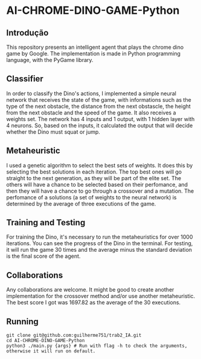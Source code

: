 # AI-CHROME-DINO-GAME-Python

## Introdução
This repository presents an intelligent agent that plays the chrome dino game by Google. The implementation is made in Python programming language,
with the PyGame library. 

## Classifier
In order to classify the Dino's actions, I implemented a simple neural network that receives the state of the game, with informations such as 
the type of the next obstacle, the distance from the next obstascle, the height from the next obstacle and the speed of the game. It also receives
a weights set. The network has 4 inputs and 1 output, with 1 hidden layer with 4 neurons. So, based on the inputs, it calculated the output that will decide
whether the Dino must squat or jump.

## Metaheuristic
I used a genetic algorithm to select the best sets of weights. It does this by selecting the best solutions in each iteration. The top best ones will go 
straight to the next generation, as they will be part of the elite set. The others will have a chance to be selected based on their perfomance, and then they
will have a chance to go through a crossover and a mutation. The perfomance of a solutions (a set of weights to the neural network) is determined by the average
of three executions of the game.

## Training and Testing
For training the Dino, it's necessary to run the metaheuristics for over 1000 iterations. You can see the progress of the Dino in the terminal. For testing,
it will run the game 30 times and the average minus the standard deviation is the final score of the agent. 

## Collaborations
Any collaborations are welcome. It might be good to create another implementation for the crossover method and/or use another metaheuristic. The best score I got
was 1697.82 as the average of the 30 executions.

## Running
```
git clone git@github.com:guilherme751/trab2_IA.git
cd AI-CHROME-DINO-GAME-Python
python3 ./main.py {args} # Run with flag -h to check the arguments, otherwise it will run on default.
```





